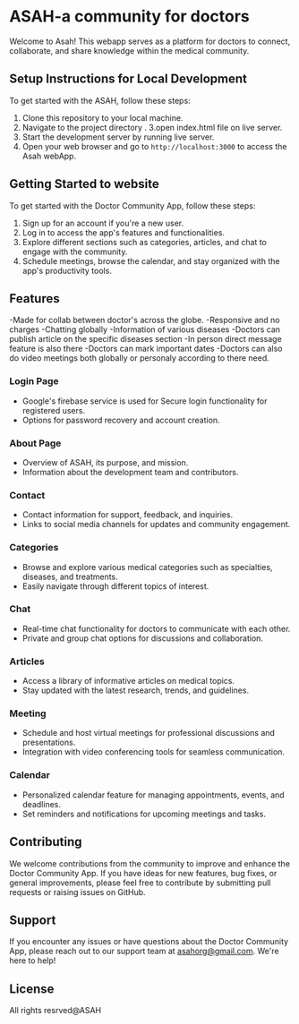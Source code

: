 # ASAH-a community for doctors

Welcome to Asah! This webapp serves as a platform for doctors to connect, collaborate, and share knowledge within the medical community.

## Setup Instructions for Local Development
To get started with the ASAH, follow these steps:
1. Clone this repository to your local machine.
2. Navigate to the project directory .
3.open index.html file on live server.
4. Start the development server by running live server.
5. Open your web browser and go to `http://localhost:3000` to access the Asah webApp.


## Getting Started to website
To get started with the Doctor Community App, follow these steps:
1. Sign up for an account if you're a new user.
2. Log in to access the app's features and functionalities.
3. Explore different sections such as categories, articles, and chat to engage with the community.
4. Schedule meetings, browse the calendar, and stay organized with the app's productivity tools.

## Features
-Made for collab between doctor's across the globe.
-Responsive and no charges 
-Chatting globally
-Information of various diseases
-Doctors can publish article on the specific diseases section
-In person direct message feature is also there 
-Doctors can mark important dates 
-Doctors can also do video meetings both globally or personaly according to there need.


### Login Page
- Google's firebase service is used for Secure login functionality for registered users.
- Options for password recovery and account creation.

### About Page
- Overview of ASAH, its purpose, and mission.
- Information about the development team and contributors.

### Contact
- Contact information for support, feedback, and inquiries.
- Links to social media channels for updates and community engagement.

### Categories
- Browse and explore various medical categories such as specialties, diseases, and treatments.
- Easily navigate through different topics of interest.

### Chat
- Real-time chat functionality for doctors to communicate with each other.
- Private and group chat options for discussions and collaboration.

### Articles
- Access a library of informative articles on medical topics.
- Stay updated with the latest research, trends, and guidelines.

### Meeting
- Schedule and host virtual meetings for professional discussions and presentations.
- Integration with video conferencing tools for seamless communication.

### Calendar
- Personalized calendar feature for managing appointments, events, and deadlines.
- Set reminders and notifications for upcoming meetings and tasks.

## Contributing
We welcome contributions from the community to improve and enhance the Doctor Community App. If you have ideas for new features, bug fixes, or general improvements, please feel free to contribute by submitting pull requests or raising issues on GitHub.

## Support
If you encounter any issues or have questions about the Doctor Community App, please reach out to our support team at [asahorg@gmail.com](mailto:asahorg@gmail.com). We're here to help!

## License
All rights resrved@ASAH
